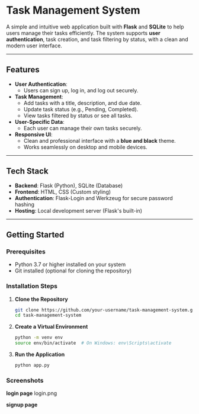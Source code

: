 # **Task Management System**

A simple and intuitive web application built with **Flask** and **SQLite** to help users manage their tasks efficiently. The system supports **user authentication**, task creation, and task filtering by status, with a clean and modern user interface.

---

## **Features**

- **User Authentication**:  
  - Users can sign up, log in, and log out securely.
- **Task Management**:  
  - Add tasks with a title, description, and due date.  
  - Update task status (e.g., Pending, Completed).  
  - View tasks filtered by status or see all tasks.
- **User-Specific Data**:  
  - Each user can manage their own tasks securely.
- **Responsive UI**:  
  - Clean and professional interface with a **blue and black** theme.  
  - Works seamlessly on desktop and mobile devices.

---

## **Tech Stack**

- **Backend**: Flask (Python), SQLite (Database)
- **Frontend**: HTML, CSS (Custom styling)
- **Authentication**: Flask-Login and Werkzeug for secure password hashing
- **Hosting**: Local development server (Flask's built-in)

---

## **Getting Started**

### Prerequisites

- Python 3.7 or higher installed on your system
- Git installed (optional for cloning the repository)

### Installation Steps

1. **Clone the Repository**
   ```bash
   git clone https://github.com/your-username/task-management-system.git
   cd task-management-system
2. **Create a Virtual Environment**
   ```bash
   python -m venv env
   source env/bin/activate  # On Windows: env\Scripts\activate
3. **Run the Application**
   ```bash
   python app.py

### Screenshots
**login page**
login.png

**signup page**

   
